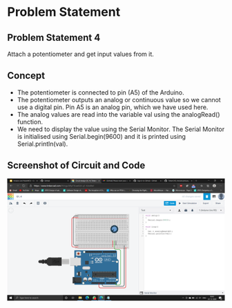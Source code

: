 # Problem Statement

## Problem Statement 4
Attach a potentiometer and get input values from it.
## Concept
* The potentiometer is connected to pin (A5) of the Arduino.
* The potentiometer outputs an analog or continuous value so we cannot use a digital pin. Pin A5 is an analog pin, which we have used here.
* The analog values are read into the variable val using the analogRead() function.
* We need to display the value using the Serial Monitor. The Serial Monitor is initialised using Serial.begin(9600) and it is printed using Serial.println(val).
## Screenshot of Circuit and Code
![](images/p43.png)
